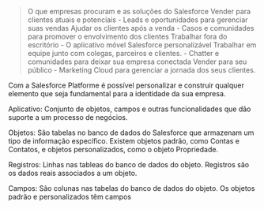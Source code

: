 > O que empresas procuram e as soluções do Salesforce
    Vender para clientes atuais e potenciais
        - Leads e oportunidades para gerenciar suas vendas
    Ajudar os clientes após a venda
        - Casos e comunidades para promover o envolvimento dos clientes
    Trabalhar fora do escritório
        - O aplicativo móvel Salesforce personalizável
    Trabalhar em equipe junto com colegas, parceiros e clientes.
        - Chatter e comunidades para deixar sua empresa conectada
    Vender para seu público
        - Marketing Cloud para gerenciar a jornada dos seus clientes.

Com a Salesforce Platforme é possível personalizar e 
construir qualquer elemento que seja fundamental para
a identidade da sua empresa.

Aplicativo: Conjunto de objetos, campos e outras funcionalidades
que dão suporte a um processo de negócios.

Objetos: São tabelas no banco de dados do Salesforce que
armazenam um tipo de informação específico. Existem objetos
padrão, como Contas e Contatos, e objetos personalizados,
como o objeto Propriedade.

Registros: Linhas nas tableas do banco de dados do objeto.
Registros são os dados reais associados a um objeto.

Campos: São colunas nas tabelas do banco de dados do objeto.
Os objetos padrão e personalizados têm campos

